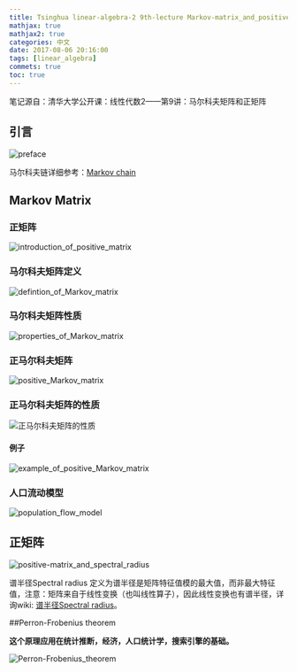 ```yaml
---
title: Tsinghua linear-algebra-2 9th-lecture Markov-matrix_and_positive-matrix
mathjax: true
mathjax2: true
categories: 中文
date: 2017-08-06 20:16:00
tags: [linear_algebra]
commets: true
toc: true
---
```


笔记源自：清华大学公开课：线性代数2——第9讲：马尔科夫矩阵和正矩阵



## 引言

![preface](http://q4vftizgw.bkt.clouddn.com/gitpage/tsinghua_linear_algebra/2-9/1.png)

马尔科夫链详细参考：[Markov chain](https://en.wikipedia.org/wiki/Markov_chain)

## Markov Matrix

### 正矩阵

![introduction_of_positive_matrix](http://q4vftizgw.bkt.clouddn.com/gitpage/tsinghua_linear_algebra/2-9/2.png)

### 马尔科夫矩阵定义

![defintion_of_Markov_matrix](http://q4vftizgw.bkt.clouddn.com/gitpage/tsinghua_linear_algebra/2-9/3.png)

### 马尔科夫矩阵性质

![properties_of_Markov_matrix](http://q4vftizgw.bkt.clouddn.com/gitpage/tsinghua_linear_algebra/2-9/4.png)

### 正马尔科夫矩阵

![positive_Markov_matrix](http://q4vftizgw.bkt.clouddn.com/gitpage/tsinghua_linear_algebra/2-9/5.png)

### 正马尔科夫矩阵的性质

![正马尔科夫矩阵的性质](http://q4vftizgw.bkt.clouddn.com/gitpage/tsinghua_linear_algebra/2-9/6.png)

#### 例子

![example_of_positive_Markov_matrix](http://q4vftizgw.bkt.clouddn.com/gitpage/tsinghua_linear_algebra/2-9/7.png)

### 人口流动模型

![population_flow_model](http://q4vftizgw.bkt.clouddn.com/gitpage/tsinghua_linear_algebra/2-9/8.png)

## 正矩阵

![positive-matrix_and_spectral_radius](http://q4vftizgw.bkt.clouddn.com/gitpage/tsinghua_linear_algebra/2-9/9.png)

谱半径Spectral radius 定义为谱半径是矩阵特征值模的最大值，而非最大特征值，注意：矩阵来自于线性变换（也叫线性算子），因此线性变换也有谱半径，详询wiki: [谱半径Spectral radius](https://en.wikipedia.org/wiki/Spectral_radius)。

##Perron-Frobenius theorem

**这个原理应用在统计推断，经济，人口统计学，搜索引擎的基础。**

![Perron-Frobenius_theorem](http://q4vftizgw.bkt.clouddn.com/gitpage/tsinghua_linear_algebra/2-9/10.png) 
